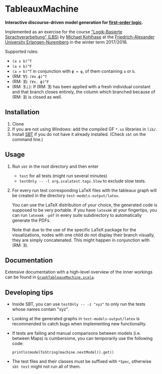 # TableauxMachine

**Interactive discourse-driven model generation for [first-order logic](https://en.wikipedia.org/wiki/First-order_logic).**

Implemented as an exercise for the course ["Logik-Basierte Sprachverarbeitung" (LBS)](https://kwarc.info/courses/lbs/) by [Michael Kohlhase](https://kwarc.info/people/mkohlhase)
at the [Friedrich-Alexander University Erlangen-Nuremberg](https://www.fau.eu/) in the winter
term 2017/2018.

Supported rules:

- `(a ∨ b)^T`
- `(a ∨ b)^F`
- `(a = b)^T` in conjunction with `ϕ = ψ`, of them containing `a` or `b`.
- (RM: ∀): `(∀x.ϕ)^T`
- (RM: ∃): `(∀x. ϕ)^F`
- (RM: ∃⊥): If (RM: ∃) has been applied with a fresh individual constant and that branch closes
  entirely, the column which branched because of (RM: ∃) is closed as well.

## Installation

1. Clone
2. If you are not using Windows: add the compiled GF `*.so` libraries in `lib/`.
3. Install [SBT](https://www.scala-sbt.org/) if you do not have it already installed. (Check `sbt` on the command line.)

## Usage

1. Run `sbt` in the root directory and then enter
   - `test` for all tests (might run several minutes)
   - `testOnly -- -l org.scalatest.tags.Slow` to exclude slow tests.

2. For every run test corresponding LaTeX files with the tableaux graph will be
created in the directory `test-models-output/latex`.

   You can use the LaTeX distribution of your choice, the generated code is supposed to
   be very portable. If you have `latexmk` at your fingertips, you can run `latexmk -pdf`
   in every suite subdirectory to automatically generate the PDFs.

   Note that due to the use of the specific LaTeX package for the visualizations,
   nodes with one child do not display their branch visually, they are simply
   concatenated. This might happen in conjunction with (RM: ∃).

## Documentation

Extensive documentation with a high-level overview of the inner workings can be found in [`GraphTableauxMachine.scala`](https://gitlab.cs.fau.de/ze26zefo/TableauxMachine/blob/master/src/main/scala/de/fau/cs/gitlab/ze26zefo/TableauxMachine/GraphTableauxMachine.scala).

## Developing tips

- Inside SBT, you can use `testOnly -- -z "xyz"` to only run the tests whose names contain "xyz".
- Looking at the generated graphs in `test-models-output/latex` is recommended to catch
  bugs when implementing new functionality.
- If tests are failing and manual comparisons between models (i.e. between Maps) is cumbersome, you can temporarily use the following code:

      println(modelToString(machine.nextModel().get))

- The test files and their classes must be suffixed with `*Spec`, otherwise `sbt test` might not run all of them.
